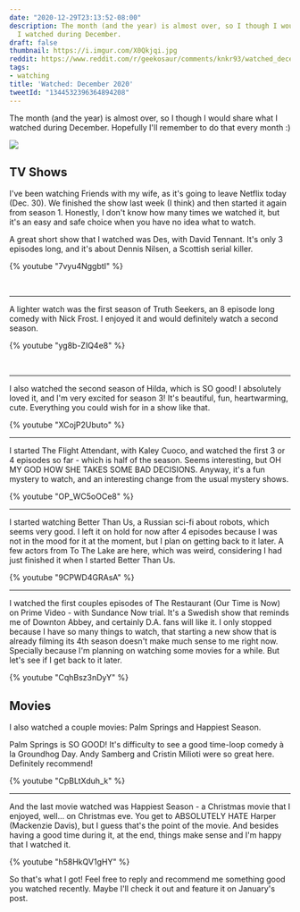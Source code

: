 ```yaml
---
date: "2020-12-29T23:13:52-08:00"
description: The month (and the year) is almost over, so I though I would share what
  I watched during December.
draft: false
thumbnail: https://i.imgur.com/X0Qkjqi.jpg
reddit: https://www.reddit.com/r/geekosaur/comments/knkr93/watched_december_2020_geekosaur/
tags:
- watching
title: 'Watched: December 2020'
tweetId: "1344532396364894208"
---
```


The month (and the year) is almost over, so I though I would share what I watched during December. Hopefully I'll remember to do that every month :)

![](https://i.imgur.com/X0Qkjqi.jpg)

<!--more-->

## TV Shows

I've been watching Friends with my wife, as it's going to leave Netflix today (Dec. 30). We finished the show last week (I think) and then started it again from season 1. Honestly, I don't know how many times we watched it, but it's an easy and safe choice when you have no idea what to watch.

A great short show that I watched was Des, with David Tennant. It's only 3 episodes long, and it's about Dennis Nilsen, a Scottish serial killer.

{% youtube "7vyu4NggbtI" %}

</br>

--- 

A lighter watch was the first season of Truth Seekers, an 8 episode long comedy with Nick Frost. I enjoyed it and would definitely watch a second season.

{% youtube "yg8b-ZIQ4e8" %}

</br>

--- 

I also watched the second season of Hilda, which is SO good! I absolutely loved it, and I'm very excited for season 3! It's beautiful, fun, heartwarming, cute. Everything you could wish for in a show like that.

{% youtube "XCojP2Ubuto" %}

---

I started The Flight Attendant, with Kaley Cuoco, and watched the first 3 or 4 episodes so far - which is half of the season. Seems interesting, but OH MY GOD HOW SHE TAKES SOME BAD DECISIONS. Anyway, it's a fun mystery to watch, and an interesting change from the usual mystery shows.

{% youtube "OP_WC5oOCe8" %}

--- 

I started watching Better Than Us, a Russian sci-fi about robots, which seems very good. I left it on hold for now after 4 episodes because I was not in the mood for it at the moment, but I plan on getting back to it later. A few actors from To The Lake are here, which was weird, considering I had just finished it when I started Better Than Us.

{% youtube "9CPWD4GRAsA" %}

--- 

I watched the first couples episodes of The Restaurant (Our Time is Now) on Prime Video - with Sundance Now trial. It's a Swedish show that reminds me of Downton Abbey, and certainly D.A. fans will like it. I only stopped because I have so many things to watch, that starting a new show that is already filming its 4th season doesn't make much sense to me right now. Specially because I'm planning on watching some movies for a while. But let's see if I get back to it later.

{% youtube "CqhBsz3nDyY" %}

## Movies

I also watched a couple movies: Palm Springs and Happiest Season.

Palm Springs is SO GOOD! It's difficulty to see a good time-loop comedy à la Groundhog Day. Andy Samberg and Cristin Milioti were so great here. Definitely recommend!

{% youtube "CpBLtXduh_k" %}

--- 

And the last movie watched was Happiest Season - a Christmas movie that I enjoyed, well... on Christmas eve. You get to ABSOLUTELY HATE Harper (Mackenzie Davis), but I guess that's the point of the movie. And besides having a good time during it, at the end, things make sense and I'm happy that I watched it.

{% youtube "h58HkQV1gHY" %}

So that's what I got! Feel free to reply and recommend me something good you watched recently. Maybe I'll check it out and feature it on January's post.
